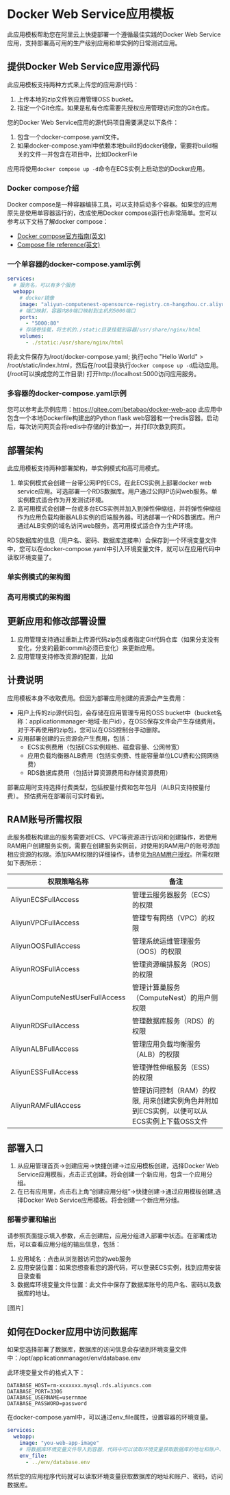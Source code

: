 # Docker Web Service应用模板

此应用模板帮助您在阿里云上快捷部署一个遵循最佳实践的Docker Web Service应用，支持部署高可用的生产级别应用和单实例的日常测试应用。

##  提供Docker Web Service应用源代码
此应用模板支持两种方式来上传您的应用源代码：
1. 上传本地的zip文件到应用管理OSS bucket。
2. 指定一个Git仓库。如果是私有仓库需要先授权应用管理访问您的Git仓库。

您的Docker Web Service应用的源代码项目需要满足以下条件：
1. 包含一个docker-compose.yaml文件。
2. 如果docker-compose.yaml中依赖本地build的docker镜像，需要将build相关的文件一并包含在项目中，比如DockerFile
   
应用将使用`docker compose up -d`命令在ECS实例上启动您的Docker应用。

### Docker compose介绍
Docker compose是一种容器编排工具，可以支持启动多个容器。如果您的应用原先是使用单容器运行的，改成使用Docker compose运行也非常简单。您可以参考以下文档了解docker compose：
- [Docker compose官方指南(英文)](https://docs.docker.com/compose/)
- [Compose file reference(英文)](https://docs.docker.com/compose/compose-file/)

### 一个单容器的docker-compose.yaml示例
```yaml
services:
  # 服务名，可以有多个服务
  webapp:
    # docker镜像
    image: "aliyun-computenest-opensource-registry.cn-hangzhou.cr.aliyuncs.com/default/nginx:20240625"
    # 端口映射，容器内80端口映射到主机的5000端口
    ports:
      - "5000:80"
    # 存储卷挂载，将主机的./static目录挂载到容器/usr/share/nginx/html
    volumes:
      - ./static:/usr/share/nginx/html
```

将此文件保存为/root/docker-compose.yaml; 执行echo "Hello World" > /root/static/index.html，然后在/root目录执行`docker compose up -d`启动应用。(/root可以换成您的工作目录)
打开http://localhost:5000访问应用服务。


### 多容器的docker-compose.yaml示例
您可以参考此示例应用：https://gitee.com/betabao/docker-web-app
此应用中包含一个本地Dockerfile构建出的Python flask web容器和一个redis容器。启动后，每次访问网页会将redis中存储的计数加一，并打印次数到网页。


## 部署架构
此应用模板支持两种部署架构，单实例模式和高可用模式。
1. 单实例模式会创建一台带公网IP的ECS，在此ECS实例上部署docker web service应用。可选部署一个RDS数据库。用户通过公网IP访问web服务。单实例模式适合作为开发测试环境。
2. 高可用模式会创建一台或多台ECS实例并加入到弹性伸缩组，并将弹性伸缩组作为应用负载均衡器ALB实例的后端服务器。可选部署一个RDS数据库。用户通过ALB实例的域名访问web服务。高可用模式适合作为生产环境。

RDS数据库的信息（用户名、密码、数据库连接串）会保存到一个环境变量文件中，您可以在docker-compose.yaml中引入环境变量文件，就可以在应用代码中读取环境变量了。

### 单实例模式的架构图

### 高可用模式的架构图

## 更新应用和修改部署设置
1. 应用管理支持通过重新上传源代码zip包或者指定Git代码仓库（如果分支没有变化，分支的最新commit必须已变化）来更新应用。
2. 应用管理支持修改资源的配置，比如


## 计费说明
应用模板本身不收取费用。但因为部署应用创建的资源会产生费用：
- 用户上传的zip源代码包，会存储在应用管理专用的OSS bucket中（bucket名称：applicationmanager-地域-账户id），在OSS保存文件会产生存储费用。对于不再使用的zip包，您可以在OSS控制台手动删除。
- 应用部署创建的云资源会产生费用，包括：
    - ECS实例费用（包括ECS实例规格、磁盘容量、公网带宽）
    - 应用负载均衡器ALB费用（包括实例费、性能容量单位LCU费和公网网络费）
    - RDS数据库费用（包括计算资源费用和存储资源费用）
  
部署应用时支持选择付费类型，包括按量付费和包年包月（ALB只支持按量付费）。
预估费用在部署前可实时看到。

## RAM账号所需权限

此服务模板构建出的服务需要对ECS、VPC等资源进行访问和创建操作，若使用RAM用户创建服务实例，需要在创建服务实例前，对使用的RAM用户的账号添加相应资源的权限。添加RAM权限的详细操作，请参见[为RAM用户授权](https://help.aliyun.com/document_detail/121945.html)。所需权限如下表所示：

| 权限策略名称                              | 备注                            |
|-------------------------------------|-------------------------------|
| AliyunECSFullAccess                 | 管理云服务器服务（ECS）的权限              |
| AliyunVPCFullAccess                 | 管理专有网络（VPC）的权限                |
| AliyunOOSFullAccess                 | 管理系统运维管理服务（OOS）的权限              |
| AliyunROSFullAccess                 | 管理资源编排服务（ROS）的权限              |
| AliyunComputeNestUserFullAccess     | 管理计算巢服务（ComputeNest）的用户侧权限    |
| AliyunRDSFullAccess                 | 管理数据库服务（RDS）的权限              |
| AliyunALBFullAccess                 | 管理应用负载均衡服务（ALB）的权限              |
| AliyunESSFullAccess                 | 管理弹性伸缩服务（ESS）的权限              |
| AliyunRAMFullAccess                 | 管理访问控制（RAM）的权限, 用来创建实例角色并附加到ECS实例，以便可以从ECS实例上下载OSS文件          |


## 部署入口
1. 从应用管理首页->创建应用->快捷创建->过应用模板创建，选择Docker Web Service应用模板，点击正式创建。将会创建一个新应用，包含一个应用分组。
2. 在已有应用里，点击右上角“创建应用分组”->快捷创建->通过应用模板创建,选择Docker Web Service应用模板。将会创建一个新应用分组。

### 部署步骤和输出
请参照页面提示填入参数，点击创建后，应用分组进入部署中状态。在部署成功后，可以查看应用分组的输出信息，包括：
1. 应用域名：点击从浏览器访问您的web服务
2. 应用安装位置：如果您想查看您的源代码，可以登录ECS实例，找到应用安装目录查看
3. 数据库环境变量文件位置：此文件中保存了数据库账号的用户名、密码以及数据库的地址。

[图片]

## 如何在Docker应用中访问数据库
如果您选择部署了数据库，数据库的访问信息会存储到环境变量文件中：/opt/applicationmanager/env/database.env

此环境变量文件的格式入下：
```
DATABASE_HOST=rm-xxxxxxx.mysql.rds.aliyuncs.com
DATABASE_PORT=3306
DATABASE_USERNAME=usernmae
DATABASE_PASSWORD=password
```
在docker-compose.yaml中，可以通过env_file属性，设置容器的环境变量。

```yaml
services:
  webapp:
    image: "you-web-app-image"
    # 将数据库环境变量文件导入到容器，代码中可以读取环境变量获取数据库的地址和账户、密码
    env_file:
      - ../env/database.env
```
然后您的应用程序代码就可以读取环境变量获取数据库的地址和账户、密码，访问数据库。